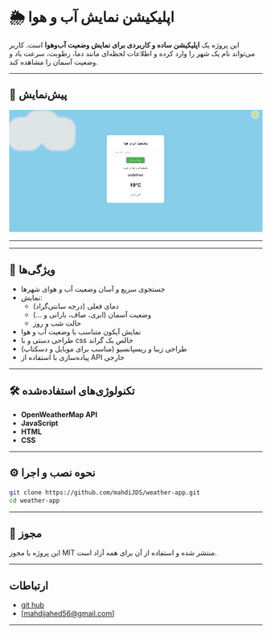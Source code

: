 # 🌦️ اپلیکیشن نمایش آب‌ و هوا

این پروژه یک **اپلیکیشن ساده و کاربردی برای نمایش وضعیت آب‌وهوا** است. کاربر می‌تواند نام یک شهر را وارد کرده و اطلاعات لحظه‌ای مانند دما، رطوبت، سرعت باد و وضعیت آسمان را مشاهده کند.

---

## 📸 پیش‌نمایش

![پیش‌نمایش اپلیکیشن](./Screenshot.png)

---


---

## 🔧 ویژگی‌ها

- جستجوی سریع و آسان وضعیت آب‌ و هوای شهرها
- نمایش:
  - دمای فعلی (درجه سانتی‌گراد)
  - وضعیت آسمان (ابری، صاف، بارانی و ...)
  - حالت شب و روز
- نمایش آیکون متناسب با وضعیت آب‌ و هوا
- طراحی دستی و با css خالص بک گراند
- طراحی زیبا و ریسپانسیو (مناسب برای موبایل و دسکتاپ)
- پیاده‌سازی با استفاده از API خارجی

---

## 🛠️ تکنولوژی‌های استفاده‌شده

- **OpenWeatherMap API**
- **JavaScript**
-  **HTML**
-  **CSS**

---

## ⚙️ نحوه نصب و اجرا

```bash
git clone https://github.com/mahdiJDS/weather-app.git
cd weather-app

```

---

## 📄 مجوز
این پروژه با مجوز MIT منتشر شده و استفاده از آن برای همه آزاد است.

---

## ارتباطات 

- [git hub](https://github.com/MahdiJDS)
- [mahdijahed56@gmail.com]

---
